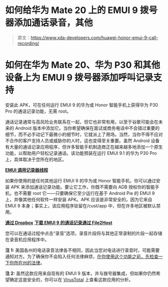 # 如何给华为 Mate 20 上的 EMUI 9 拨号器添加通话录音，其他

> 原文：<https://www.xda-developers.com/huawei-honor-emui-9-call-recording/>

# 如何在华为 Mate 20、华为 P30 和其他设备上为 EMUI 9 拨号器添加呼叫记录支持

安装此 APK，可在任何运行 EMUI 9 的华为或 Honor 智能手机上获得华为 P30 Pro 的通话记录功能，无需 root。

通话记录通常与高风险业务联系在一起，但它也非常有用，以至于谷歌可能会在未来的 Android 版本中添加它。当你希望确保在面试或商务电话中不会错过重要的细节，而不必手动记下最微小的细节时，它就派上了用场。当然，当你不得不应对不合作的客户支持人员或威胁你的人时，这也变得至关重要。虽然 Android 设备有大量的通话记录应用程序，但许多智能手机制造商正在越来越多地添加一个原生功能，以帮助用户轻松记录通话。该功能预装在运行 EMUI 9.1 的华为 P30 Pro 上，具体取决于您所在的地区。

[**EMUI 调用记录器线程**](https://forum.xda-developers.com/mate-20-pro/how-to/call-recorder-huawei-model-android-pie-t3926346)

如果你使用的是任何其他运行 EMUI 9 的华为或 Honor 智能手机，你可以通过安装 APK 来添加通话记录功能。要让它工作，你既不需要向 ADB 授权你的智能手机，也不需要 root 它——只要确保它至少运行在基于 Android Pie 的 EMUI 9 上，并像其他任何软件一样安装 APK。APK 应该是非常安全的，因为它来自 EMUI 9 本身；事实上，该应用程序驻留在/cust/app 中，但在许多地区被默认禁用。

[**通过 Dropbox**](https://www.dropbox.com/s/dedf283cbrsypou/HwCallRecorder.apk?dl=0) [**下载 EMUI 9 的通话记录通过 File2Host**](https://f2h.io/3759lhubuy7s)

您可以在通话过程中点击“录音”选项，录音片段将与其他正常录制的片段一起存储在录音机应用程序中。

**注 1:** 美国各州的电话录音法律各不相同，因此当您对电话进行录音时，可能需要通知对方。为了确保你不会陷入任何法律麻烦，[在你使用这个功能之前，先检查一下你所在州的法律](https://en.wikipedia.org/wiki/Telephone_call_recording_laws#Two-party_consent_states)。

**注 2:** 虽然这款应用来自现有的 EMUI 9 版本，并与拨号器集成，但如果你仍然希望确定这是安全的，你可以在 [VirusTotal](https://www.virustotal.com/gui/file/db47a7e7662c7fe6009f971268827c4f9250fc17a7ff6f59f3a8b78b7d33fa9d/detection) 上查看这款应用的分析。